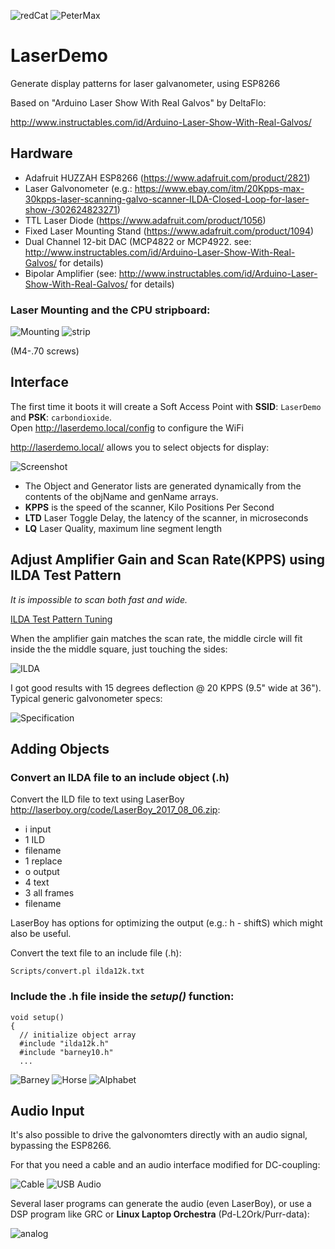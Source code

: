 ![redCat](/Images/redCat-3.png "Louis Wain Cat, Travelling Salesman Problem solution, 20,000 points, 20KPPS, one second exposure")
![PeterMax](/Images/petermax3.png "Peter Max, TSP solution, 2,000 points, 5KPPS")


# LaserDemo
Generate display patterns for laser galvanometer, using ESP8266

Based on "Arduino Laser Show With Real Galvos" by DeltaFlo:

http://www.instructables.com/id/Arduino-Laser-Show-With-Real-Galvos/


## Hardware

* Adafruit HUZZAH ESP8266 (https://www.adafruit.com/product/2821)
* Laser Galvonometer (e.g.: https://www.ebay.com/itm/20Kpps-max-30kpps-laser-scanning-galvo-scanner-ILDA-Closed-Loop-for-laser-show-/302624823271)
* TTL Laser Diode (https://www.adafruit.com/product/1056)
* Fixed Laser Mounting Stand (https://www.adafruit.com/product/1094)
* Dual Channel 12-bit DAC (MCP4822 or MCP4922.  see: http://www.instructables.com/id/Arduino-Laser-Show-With-Real-Galvos/ for details)
* Bipolar Amplifier (see: http://www.instructables.com/id/Arduino-Laser-Show-With-Real-Galvos/ for details)

### Laser Mounting and the CPU stripboard:

![Mounting](Images/mounting.jpg)
![strip](Images/strip.png)

 (M4-.70 screws)

## Interface

The first time it boots it will create a Soft Access Point with **SSID**: `LaserDemo` and **PSK**: `carbondioxide`.<br> Open <http://laserdemo.local/config> to configure the WiFi<br>

<http://laserdemo.local/> allows you to select objects for display:

![Screenshot](Images/Screenshot.png)

- The Object and Generator lists are generated dynamically from the contents of the objName and genName arrays.
- **KPPS** is the speed of the scanner, Kilo Positions Per Second
- **LTD** Laser Toggle Delay, the latency of the scanner, in microseconds
- **LQ** Laser Quality, maximum line segment length

## Adjust Amplifier Gain and Scan Rate(KPPS) using ILDA Test Pattern

*It is impossible to scan both fast and wide.* 

[ILDA Test Pattern Tuning](https://www.ilda.com/resources/StandardsDocs/ILDA_TestPattern95_rev002.pdf)

When the amplifier gain matches the scan rate, the middle circle will fit inside the the middle square, just touching the sides:

![ILDA](Images/ILDA-4.jpg)

I got good results with 15 degrees deflection @ 20 KPPS (9.5" wide at 36").<br>
Typical generic galvonometer specs:

![Specification](Images/spec.png)

## Adding Objects

### Convert an ILDA file to an include object (.h)

Convert the ILD file to text using LaserBoy http://laserboy.org/code/LaserBoy_2017_08_06.zip:

- i input
- 1 ILD
- filename
- 1 replace
- o output
- 4 text
- 3 all frames
- filename

LaserBoy has options for optimizing the output (e.g.: h - shiftS) which might also be useful.

Convert the text file to an include file (.h):

```
Scripts/convert.pl ilda12k.txt
```

### Include the .h file inside the *setup()* function:
```
void setup()
{ 
  // initialize object array 
  #include "ilda12k.h"
  #include "barney10.h"
  ...
```
![Barney](Images/barney.gif)
![Horse](Images/horse.gif)
![Alphabet](Images/alphabet.jpg)

## Audio Input

It's also possible to drive the galvonomters directly with an audio signal, bypassing the ESP8266.  

For that you need a cable and an audio interface modified for DC-coupling:

![Cable](Images/cable.jpg)
![USB Audio](Images/USBaudio.jpg)

Several laser programs can generate the audio (even LaserBoy), or use a DSP program like GRC or **Linux Laptop Orchestra** (Pd-L2Ork/Purr-data): 

![analog](Images/IMG_1911-4.png)

